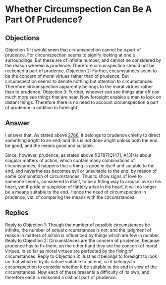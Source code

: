# Whether Circumspection Can Be A Part Of Prudence?
## Objections
Objection 1: It would seem that circumspection cannot be a part of prudence. For circumspection seems to signify looking at one's surroundings. But these are of infinite number, and cannot be considered by the reason wherein is prudence. Therefore circumspection should not be reckoned a part of prudence.
Objection 2: Further, circumstances seem to be the concern of moral virtues rather than of prudence. But circumspection seems to denote nothing but attention to circumstances. Therefore circumspection apparently belongs to the moral virtues rather than to prudence.
Objection 3: Further, whoever can see things afar off can much more see things that are near. Now foresight enables a man to look on distant things. Therefore there is no need to account circumspection a part of prudence in addition to foresight.
## Answer

I answer that, As stated above [2786](A[6]), it belongs to prudence chiefly to direct something aright to an end; and this is not done aright unless both the end be good, and the means good and suitable.

Since, however, prudence, as stated above ([2787]Q[47], A[3]) is about singular matters of action, which contain many combinations of circumstances, it happens that a thing is good in itself and suitable to the end, and nevertheless becomes evil or unsuitable to the end, by reason of some combination of circumstances. Thus to show signs of love to someone seems, considered in itself, to be a fitting way to arouse love in his heart, yet if pride or suspicion of flattery arise in his heart, it will no longer be a means suitable to the end. Hence the need of circumspection in prudence, viz. of comparing the means with the circumstances.
## Replies
Reply to Objection 1: Though the number of possible circumstances be infinite, the number of actual circumstances is not; and the judgment of reason in matters of action is influenced by things which are few in number
Reply to Objection 2: Circumstances are the concern of prudence, because prudence has to fix them; on the other hand they are the concern of moral virtues, in so far as moral virtues are perfected by the fixing of circumstances.
Reply to Objection 3: Just as it belongs to foresight to look on that which is by its nature suitable to an end, so it belongs to circumspection to consider whether it be suitable to the end in view of the circumstances. Now each of these presents a difficulty of its own, and therefore each is reckoned a distinct part of prudence.